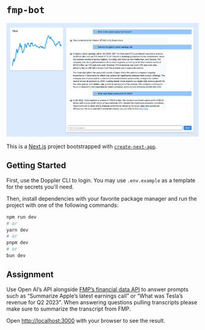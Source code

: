 # `fmp-bot`

![Screenshot of the app in action displaying the bot answering various financial questions about Peloton, Apple, and Tesla](./_docs/preview.png)

This is a [Next.js](https://nextjs.org/) project bootstrapped with [`create-next-app`](https://github.com/vercel/next.js/tree/canary/packages/create-next-app).

## Getting Started

First, use the Doppler CLI to login. You may use `.env.example` as a template
for the secrets you'll need.

Then, install dependencies with your favorite package manager and run the project
with one of the following commands:

```bash
npm run dev
# or
yarn dev
# or
pnpm dev
# or
bun dev
```

## Assignment
Use Open AI’s API alongside [FMP’s financial data API](https://site.financialmodelingprep.com/developer/docs) to answer
prompts such as “Summarize Apple’s latest  earnings call” or “What was Tesla’s revenue for Q2 2023". When answering
questions pulling transcripts please make sure to summarize the transcript from FMP.

Open [http://localhost:3000](http://localhost:3000) with your browser to see the result.

